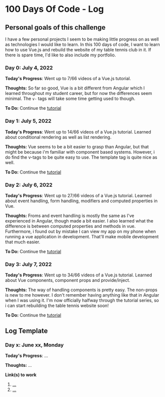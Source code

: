 # 100 Days Of Code - Log

## Personal goals of this challenge

I have a few personal projects I seem to be making little progress on as well as technologies I would like to learn. In this 100 days of code, I want to learn how to use Vue.js and rebuild the website of my table tennis club in it. If there is spare time, I'd like to also include my portfolio.

### Day 0: July 4, 2022

**Today's Progress**: Went up to 7/66 videos of a Vue.js tutorial.

**Thoughts:** So far so good, Vue is a bit different from Angular which I learned throughout my student career, but for now the differences seem minimal. The `v-` tags will take some time getting used to though.

**To Do:** Continue the [tutorial](https://www.youtube.com/watch?v=_CdLj6ExjX0&list=PLC3y8-rFHvwgeQIfSDtEGVvvSEPDkL_1f&index=8)

### Day 1: July 5, 2022

**Today's Progress**: Went up to 14/66 videos of a Vue.js tutorial. Learned about conditional rendering as well as list rendering.

**Thoughts:** Vue seems to be a bit easier to grasp than Angular, but that might be because i'm familiar with component based systems. However, i do find the v-tags to be quite easy to use. The template tag is quite nice as well.

**To Do:** Continue the [tutorial](https://www.youtube.com/watch?v=yaRKuxIHag4&list=PLC3y8-rFHvwgeQIfSDtEGVvvSEPDkL_1f&index=14)

### Day 2: July 6, 2022

**Today's Progress**: Went up to 27/66 videos of a Vue.js tutorial. Learned about event handling, form handling, modifiers and computed properties in Vue.

**Thoughts:** Froms and event handling is mostly the same as I've experienced in Angular, though made a bit easier. I also learned what the difference is between computed properties and methods in vue. Furthermore, i found out by mistake I can view my app on my phone when running a vue application in development. That'll make mobile development that much easier.

**To Do:** Continue the [tutorial](https://www.youtube.com/watch?v=afacrmHQtUw&list=PLC3y8-rFHvwgeQIfSDtEGVvvSEPDkL_1f&index=27)

### Day 3: July 7, 2022

**Today's Progress**: Went up to 34/66 videos of a Vue.js tutorial. Learned about Vue components, component props and provide/inject.

**Thoughts:** The way of handling components is pretty easy. The non-props is new to me however. I don't remember having anything like that in Angular when I was using it. I'm now officially halfway through the tutorial series, so i can start rebuilding the table tennis website soon!

**To Do:** Continue the [tutorial](https://www.youtube.com/watch?v=bbQnHpIpjgY&list=PLC3y8-rFHvwgeQIfSDtEGVvvSEPDkL_1f&index=34)

## Log Template
### Day x: June xx, Monday

**Today's Progress**: ...

**Thoughts:** ...

**Link(s) to work**
1. [...](https://www.freecodecamp.com/challenges/find-the-longest-word-in-a-string)
2. [...](https://www.freecodecamp.com/challenges/title-case-a-sentence)
